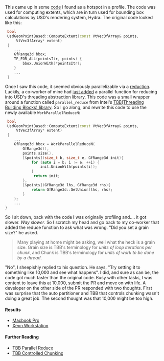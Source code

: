 This came up in some [code](https://github.com/PixarAnimationStudios/USD/pull/588/files#diff-ae871481ac1da2d3081de73c7245d8dd) 
I found as a hotspot in a profile. The code was used for computing extents, which are in turn used for bounding box calculations
by USD's rendering system, Hydra. The original code looked like this:

```c++
 bool
 UsdGeomPointBased::ComputeExtent(const VtVec3fArray& points,
     VtVec3fArray* extent)
 {
    ...
    GfRange3d bbox;
    TF_FOR_ALL(pointsItr, points) {
        bbox.UnionWith(*pointsItr);
    }
    ...
 }
```

Once I saw this code, it seemed obviously parallelizable via a [reduction](https://en.wikipedia.org/wiki/Fold_(higher-order_function)).
Luckily, a co-worker of mine had [just added](https://github.com/PixarAnimationStudios/USD/blob/master/pxr/base/lib/work/reduce.h) a parallel function for reducing into USD's threading abstraction library. This code was a small wrapper around a function 
called `parallel_reduce` from Intel's [TBB(Threading Building Blocks) library](https://software.intel.com/en-us/tbb-user-guide).
So I go along, and rewrite this code to use the newly available `WorkParallelReduceN`:
```c++
 bool
 UsdGeomPointBased::ComputeExtent(const VtVec3fArray& points,
     VtVec3fArray* extent)
 {
    ...
    GfRange3d bbox = WorkParallelReduceN(
        GfRange3d(),
        points.size(),
        [&points](size_t b, size_t e, GfRange3d init){
            for (auto i = b; i != e; ++i) {
                init.UnionWith(points[i]);
            }
             return init;
        },
        [&points](GfRange3d lhs, GfRange3d rhs){
            return GfRange3d::GetUnion(lhs, rhs);
        }
    );
    ...
}
```

So I sit down, back with the code I was originally profiling and.... it got slower. _Way slower_. So I scratch my
head and go back to my co-worker that added the reduce function to ask what was wrong. "Did you set a grain size?"
he asked. 

> Many playing at home might be asking, well what the heck is a grain size. Grain size is TBB's terminology
for _units of loop iterations per chunk_, and Chunk is TBB's terminology for _units of work to be done by a thread_.

"No", I sheepishly replied to his question. He says, "Try setting it to something like 10,000 and see what happens". I did, and sure
as can be, the code got much faster than the original code. Busy with other tasks, I was content to leave this at 10,000, submit
the PR and move on with life. A developer on the other side of the PR responded with two thoughts. First was surprise that the
auto partitioner and TBB that controls chunking wasn't doing a great job. The second thought was that 10,000 might be too high.


#### Results
- [Macbook Pro](./charts_mac.pdf)
- [Xeon Workstation](./results_workstation.md)

#### Further Reading
- [TBB Parallel Reduce](https://software.intel.com/en-us/node/506063)
- [TBB Controlled Chunking](https://software.intel.com/en-us/node/506060)
